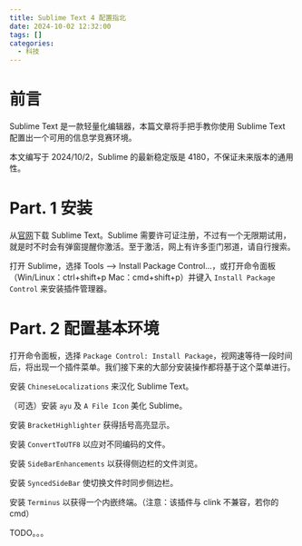 ```yaml
---
title: Sublime Text 4 配置指北
date: 2024-10-02 12:32:00
tags: []
categories:
  - 科技
---
```

# 前言

Sublime Text 是一款轻量化编辑器，本篇文章将手把手教你使用 Sublime Text 配置出一个可用的信息学竞赛环境。

本文编写于 2024/10/2，Sublime 的最新稳定版是 4180，不保证未来版本的通用性。

# Part. 1 安装

从[官网](https://www.sublimetext.com/)下载 Sublime Text。Sublime 需要许可证注册，不过有一个无限期试用，就是时不时会有弹窗提醒你激活。至于激活，网上有许多歪门邪道，请自行搜索。

打开 Sublime，选择 Tools --> Install Package Control...，或打开命令面板（Win/Linux：ctrl+shift+p Mac：cmd+shift+p）并键入 `Install Package Control` 来安装插件管理器。

# Part. 2 配置基本环境

打开命令面板，选择 `Package Control: Install Package`，视网速等待一段时间后，将出现一个插件菜单。我们接下来的大部分安装操作都将基于这个菜单进行。

安装 `ChineseLocalizations` 来汉化 Sublime Text。

（可选）安装 `ayu` 及 `A File Icon` 美化 Sublime。

安装 `BracketHighlighter` 获得括号高亮显示。

安装 `ConvertToUTF8` 以应对不同编码的文件。

安装 `SideBarEnhancements` 以获得侧边栏的文件浏览。

安装 `SyncedSideBar` 使切换文件时同步侧边栏。

安装 `Terminus` 以获得一个内嵌终端。（注意：该插件与 clink 不兼容，若你的cmd）

TODO。。。
